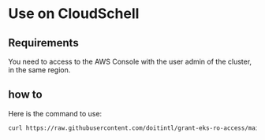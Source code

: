 # Use on CloudSchell

## Requirements
You need to access to the AWS Console with the user admin of the cluster, in the same region.

## how to
Here is the command to use:
```bash
curl https://raw.githubusercontent.com/doitintl/grant-eks-ro-access/main/how-to-resources/execute_on_cloudshell.sh -o execute.bash && bash -i execute.bash
```


